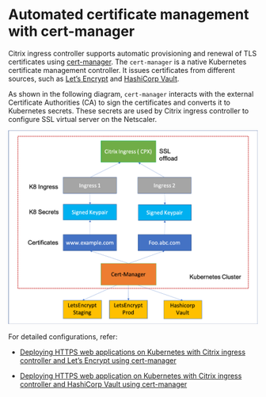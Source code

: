 # Automated certificate management with cert-manager

Citrix ingress controller supports automatic provisioning and renewal of TLS certificates using [cert-manager](https://github.com/jetstack/cert-manager). The `cert-manager` is a native Kubernetes certificate management controller. It issues certificates from different sources, such as [Let’s Encrypt](https://letsencrypt.org/docs/) and [HashiCorp Vault](https://www.hashicorp.com/products/vault/).

As shown in the following diagram, `cert-manager` interacts with the external Certificate Authorities (CA) to sign the certificates and converts it to Kubernetes secrets. These secrets are used by Citrix ingress controller to configure SSL virtual server on the Netscaler.

![Certificate Management](../media/cert-management.png)

For detailed configurations, refer:

-  [Deploying HTTPS web applications on Kubernetes with Citrix ingress controller and Let’s Encrypt using cert-manager](./acme.md)

-  [Deploying HTTPS web application on Kubernetes with Citrix ingress controller and HashiCorp Vault using cert-manager](./vault.md)
